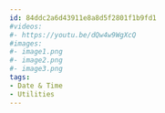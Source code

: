 ```yaml
---
id: 84ddc2a6d43911e8a8d5f2801f1b9fd1
#videos:
#- https://youtu.be/dQw4w9WgXcQ
#images:
#- image1.png
#- image2.png
#- image3.png
tags:
- Date & Time
- Utilities
---
```

